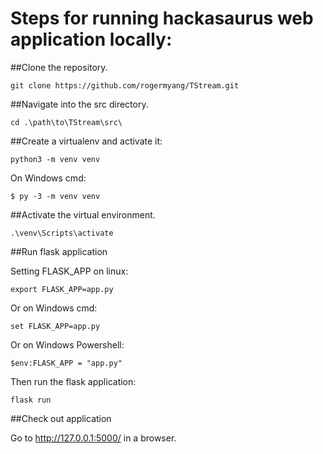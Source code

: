 # Steps for running hackasaurus web application locally:

##Clone the repository.

```
git clone https://github.com/rogermyang/TStream.git
```

##Navigate into the src directory. 

```
cd .\path\to\TStream\src\
```

##Create a virtualenv and activate it:

```
python3 -m venv venv
```

On Windows cmd:

```
$ py -3 -m venv venv
```

##Activate the virtual environment. 

```
.\venv\Scripts\activate
```

##Run flask application	

Setting FLASK_APP on linux:

```
export FLASK_APP=app.py
```

Or on Windows cmd:

```
set FLASK_APP=app.py
```

Or on Windows Powershell:

```
$env:FLASK_APP = "app.py"
```


Then run the flask application:

```
flask run
```

##Check out application

Go to http://127.0.0.1:5000/ in a browser.

